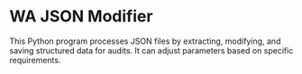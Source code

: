 # WA JSON Modifier
 
This Python program processes JSON files by extracting, modifying, and saving structured data for audits. It can adjust parameters based on specific requirements.  